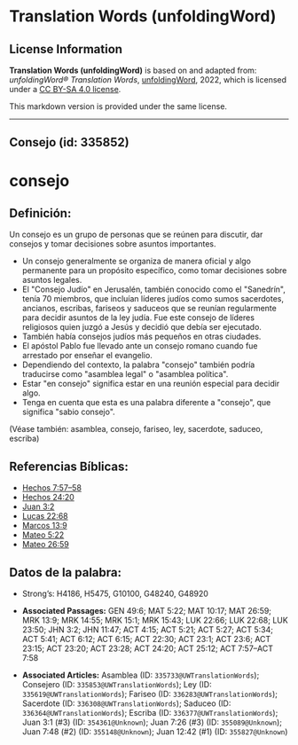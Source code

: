 # Translation Words (unfoldingWord)

## License Information

**Translation Words (unfoldingWord)** is based on and adapted from: _unfoldingWord® Translation Words_, [unfoldingWord](https://unfoldingword.org/utw), 2022, which is licensed under a [CC BY-SA 4.0 license](https://creativecommons.org/licenses/by-sa/4.0/legalcode.en).

This markdown version is provided under the same license.



--------------------------------

## Consejo (id: 335852)

consejo
=======

Definición:
-----------

Un consejo es un grupo de personas que se reúnen para discutir, dar consejos y tomar decisiones sobre asuntos importantes.

* Un consejo generalmente se organiza de manera oficial y algo permanente para un propósito específico, como tomar decisiones sobre asuntos legales.
* El "Consejo Judío" en Jerusalén, también conocido como el "Sanedrín", tenía 70 miembros, que incluían líderes judíos como sumos sacerdotes, ancianos, escribas, fariseos y saduceos que se reunían regularmente para decidir asuntos de la ley judía. Fue este consejo de líderes religiosos quien juzgó a Jesús y decidió que debía ser ejecutado.
* También había consejos judíos más pequeños en otras ciudades.
* El apóstol Pablo fue llevado ante un consejo romano cuando fue arrestado por enseñar el evangelio.
* Dependiendo del contexto, la palabra "consejo" también podría traducirse como "asamblea legal" o "asamblea política".
* Estar "en consejo" significa estar en una reunión especial para decidir algo.
* Tenga en cuenta que esta es una palabra diferente a "consejo", que significa "sabio consejo".

(Véase también: asamblea, consejo, fariseo, ley, sacerdote, saduceo, escriba)

Referencias Bíblicas:
---------------------

* [Hechos 7:57–58](https://ref.ly/Acts7:57-Acts7:58)
* [Hechos 24:20](https://ref.ly/Acts24:20)
* [Juan 3:2](https://ref.ly/John3:2)
* [Lucas 22:68](https://ref.ly/Luke22:68)
* [Marcos 13:9](https://ref.ly/Mark13:9)
* [Mateo 5:22](https://ref.ly/Matt5:22)
* [Mateo 26:59](https://ref.ly/Matt26:59)

Datos de la palabra:
--------------------

* Strong’s: H4186, H5475, G10100, G48240, G48920

* **Associated Passages:** GEN 49:6; MAT 5:22; MAT 10:17; MAT 26:59; MRK 13:9; MRK 14:55; MRK 15:1; MRK 15:43; LUK 22:66; LUK 22:68; LUK 23:50; JHN 3:2; JHN 11:47; ACT 4:15; ACT 5:21; ACT 5:27; ACT 5:34; ACT 5:41; ACT 6:12; ACT 6:15; ACT 22:30; ACT 23:1; ACT 23:6; ACT 23:15; ACT 23:20; ACT 23:28; ACT 24:20; ACT 25:12; ACT 7:57–ACT 7:58
* **Associated Articles:** Asamblea (ID: `335733@UWTranslationWords`); Consejero (ID: `335853@UWTranslationWords`); Ley (ID: `335619@UWTranslationWords`); Fariseo (ID: `336283@UWTranslationWords`); Sacerdote (ID: `336308@UWTranslationWords`); Saduceo (ID: `336364@UWTranslationWords`); Escriba (ID: `336377@UWTranslationWords`); Juan 3:1 (#3) (ID: `354361@Unknown`); Juan 7:26 (#3) (ID: `355089@Unknown`); Juan 7:48 (#2) (ID: `355148@Unknown`); Juan 12:42 (#1) (ID: `355827@Unknown`)

